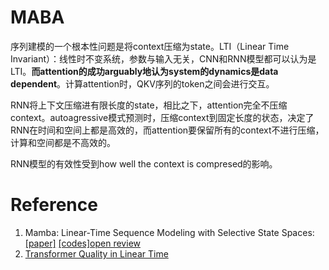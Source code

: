 # MABA

序列建模的一个根本性问题是将context压缩为state。LTI（Linear Time Invariant）：线性时不变系统，参数与输入无关，CNN和RNN模型都可以认为是LTI。**而attention的成功arguably地认为system的dynamics是data dependent**。计算attention时，QKV序列的token之间会进行交互。

RNN将上下文压缩进有限长度的state，相比之下，attention完全不压缩context。autoagressive模式预测时，压缩context到固定长度的状态，决定了RNN在时间和空间上都是高效的，而attention要保留所有的context不进行压缩，计算和空间都是不高效的。

RNN模型的有效性受到how well the context is compresed的影响。

# Reference

1. Mamba: Linear-Time Sequence Modeling with Selective State Spaces: [[paper]](https://arxiv.org/pdf/2312.00752.pdf) [[codes]](https://github.com/state-spaces/mamba)[open review](https://openreview.net/forum?id=AL1fq05o7H)
1. [Transformer Quality in Linear Time](https://arxiv.org/pdf/2202.10447.pdf)